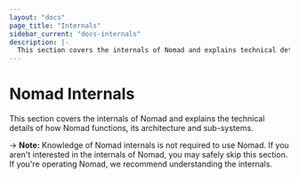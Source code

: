 ```yaml
---
layout: "docs"
page_title: "Internals"
sidebar_current: "docs-internals"
description: |-
  This section covers the internals of Nomad and explains technical details of Nomads operation.
---
```


# Nomad Internals

This section covers the internals of Nomad and explains the technical
details of how Nomad functions, its architecture and sub-systems.

-> **Note:** Knowledge of Nomad internals is not
required to use Nomad. If you aren't interested in the internals
of Nomad, you may safely skip this section. If you're operating Nomad,
we recommend understanding the internals.
